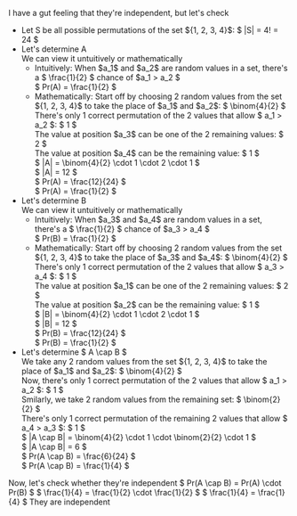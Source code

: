 I have a gut feeling that they're independent, but let's check

<ul>
<li> Let S be all possible permutations of the set ${1, 2, 3, 4}$: $ |S| = 4! = 24 $
	<li> Let's determine A <br/> 
	      We can view it untuitively or mathematically <br/> 
	      <ul>
		      <li> Intuitively: When $a_1$ and $a_2$ are random values in a set, there's a $ \frac{1}{2} $ chance of $a_1 > a_2 $ <br/> 
		            $ Pr(A) = \frac{1}{2} $
		      <li> Mathematically: Start off by choosing 2 random values from the set ${1, 2, 3, 4}$ to take the place of $a_1$ and $a_2$: $ \binom{4}{2} $ <br/> 
There's only 1 correct permutation of the 2 values that allow $ a_1 > a_2 $: $ 1 $ <br/> 
		            The value at position $a_3$ can be one of the 2 remaining values: $ 2 $ <br/> 
The value at position $a_4$ can be the remaining value: $ 1 $ <br/> 
$ |A| = \binom{4}{2} \cdot 1 \cdot 2 \cdot 1 $ <br/> 
$ |A| = 12 $ <br/> 
$ Pr(A) = \frac{12}{24} $ <br/> 
$ Pr(A) = \frac{1}{2} $
	      </ul>
	<li> Let's determine B <br/> 
	      We can view it untuitively or mathematically <br/> 
	      <ul>
		      <li> Intuitively: When $a_3$ and $a_4$ are random values in a set, there's a $ \frac{1}{2} $ chance of $a_3 > a_4 $ <br/> 
		            $ Pr(B) = \frac{1}{2} $
		      <li> Mathematically: Start off by choosing 2 random values from the set ${1, 2, 3, 4}$ to take the place of $a_3$ and $a_4$: $ \binom{4}{2} $ <br/> 
There's only 1 correct permutation of the 2 values that allow $ a_3 > a_4 $: $ 1 $ <br/> 
		            The value at position $a_1$ can be one of the 2 remaining values: $ 2 $ <br/> 
The value at position $a_2$ can be the remaining value: $ 1 $ <br/> 
$ |B| = \binom{4}{2} \cdot 1 \cdot 2 \cdot 1 $ <br/> 
$ |B| = 12 $ <br/> 
$ Pr(B) = \frac{12}{24} $ <br/> 
$ Pr(B) = \frac{1}{2} $
	      </ul>
	<li> Let's determine $ A \cap B $ <br/> 
	      We take any 2 random values from the set ${1, 2, 3, 4}$ to take the place of $a_1$ and $a_2$: $ \binom{4}{2} $ <br/> 
Now, there's only 1 correct permutation of the 2 values that allow $ a_1 > a_2 $: $ 1 $ <br/> 
	      Smilarly, we take 2 random values from the remaining set: $ \binom{2}{2} $ <br/> 
	      There's only 1 correct permutation of the remaining 2 values that allow $ a_4 > a_3 $: $ 1 $ <br/> 
	      $ |A \cap B| = \binom{4}{2} \cdot 1 \cdot \binom{2}{2} \cdot 1 $ <br/> 
	      $ |A \cap B| = 6 $ <br/> 
	      $ Pr(A \cap B) = \frac{6}{24} $ <br/> 
	      $ Pr(A \cap B) = \frac{1}{4} $
</ul>
Now, let's check whether they're independent 
$ Pr(A \cap B) = Pr(A) \cdot Pr(B) $ 
$ \frac{1}{4} = \frac{1}{2} \cdot \frac{1}{2} $ 
$ \frac{1}{4} = \frac{1}{4} $ 
They are independent
